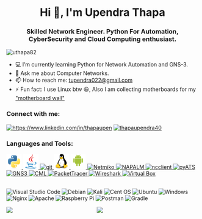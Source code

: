 <h1 align="center">Hi 👋, I'm  Upendra Thapa</h1>
<h3 align="center">Skilled Network Engineer. Python For Automation, CyberSecurity and Cloud Computing enthusiast. </h3>

<p align="left"> <img src="https://komarev.com/ghpvc/?username=uthapa82&label=Profile%20views&color=0e75b6&style=for-the-badge" alt="uthapa82" /> </p>

- 💻 I’m currently learning Python for Network Automation and GNS-3.
- 💬 Ask me about Computer Networks.
- 📫 How to reach me: tupendra022@gmail.com
- ⚡ Fun fact: I use Linux btw 😆, Also I am collecting motherboards for my ["motherboard wall"](https://www.reddit.com/r/pcmasterrace/comments/j0xc3y/finished_motherboard_wall_scavenged_from_old/)
<h3 align="left">Connect with me:</h3>
<p align="left">
<a href="https://www.linkedin.com/in/thapaupen" target="blank"><img align="center" src="https://content.linkedin.com/content/dam/me/business/en-us/amp/brand-site/v2/bg/LI-Bug.svg.original.svg" alt="https://www.linkedin.com/in/thapaupen" height="50" width="50" /></a>
<a href="https://www.hackerrank.com/thapaupendra40" target="blank">
   <img align="center" src="https://raw.githubusercontent.com/rahuldkjain/github-profile-readme-generator/master/src/images/icons/Social/hackerrank.svg" alt="thapaupendra40" height="50" width="50" />
</a>
  </p>
  
  <h3 align="left">Languages and Tools:</h3>
<p align="left"> <a href="https://www.python.org" target="_blank"> <img src="https://raw.githubusercontent.com/devicons/devicon/master/icons/python/python-original.svg" alt="python" width="40" height="40"/> </a><a href="https://www.java.com" target="_blank"> <img src="https://raw.githubusercontent.com/devicons/devicon/master/icons/java/java-original.svg" alt="java" width="40" height="40"/> </a><a href="https://git-scm.com/" target="_blank"> <img src="https://www.vectorlogo.zone/logos/git-scm/git-scm-icon.svg" alt="git" width="40" height="40"/></a><a href="https://www.linux.org/" target="_blank"> <img src="https://raw.githubusercontent.com/devicons/devicon/master/icons/linux/linux-original.svg" alt="linux" width="40" height="40"/> </a><a href="https://developer.android.com" target="_blank"> <img src="https://raw.githubusercontent.com/devicons/devicon/master/icons/android/android-original-wordmark.svg" alt="android" width="40" height="40"/> </a><a href="https://github.com/ktbyers/netmiko" target="_blank"> <img src="https://camo.githubusercontent.com/371bb7003b60b238812e933637f8c88872a00e5ccd1e66849663d3df3144ccac/68747470733a2f2f6b7462796572732e6769746875622e696f2f6e65746d696b6f2f696d616765732f6e65746d696b6f5f6c6f676f5f67682e706e67" alt="Netmiko" width="80" height="60"/> </a><a href="https://napalm.readthedocs.io/en/latest/" target="_blank"> <img src="https://avatars.githubusercontent.com/u/16415577?s=200&v=4" alt="NAPALM" width="50" height="50"/> </a><a href="https://ncclient.readthedocs.io/en/latest/" target="_blank"> <img src="https://ncclient.readthedocs.io/en/latest/_static/logo.png" alt="ncclient" width="90" height="50"/> </a><a href="https://developer.cisco.com/docs/pyats/#!introduction/cisco-pyats-network-test--automation-solution" target="_blank"> <img src="https://pubhub.devnetcloud.com/media/pyats-genie-docs/docs/imgs/pyats.png#developer.cisco.com" alt="pyATS" width="100" height="50"/> </a><a href="https://www.gns3.com/" target="_blank"> <img src="https://www.gns3.com/assets/custom/gns3/images/logo-colour.png" alt="GNS3" width="50" height="50"/> </a><a href="https://www.cisco.com/c/en/us/products/cloud-systems-management/modeling-labs/index.html" target="_blank"> <img src="https://genesisbcs.com/wp-content/uploads/2016/12/cisco2.png" alt="CML" width="90" height="50"/> </a><a href="https://www.netacad.com/courses/packet-tracer" target="_blank"> <img src="https://filekumar.com/wp-content/uploads/2020/07/packet-Tracer-Picture.png" alt="PacketTracer" width="90" height="50"/> </a><a href="https://www.wireshark.org" target="_blank"> <img src="https://miro.medium.com/max/512/1*RrNY_2YfqLXVel-07OD3kA.png" alt="Wireshark" width="90" height="60"/> </a><a href="https://www.virtualbox.org/" target="_blank"> <img src="https://www.virtualbox.org/graphics/vbox_logo2_gradient.png" alt="Virtual Box" width="60" height="60"/> </a>
<br>
<br />  
 
  ![Visual Studio Code](https://img.shields.io/badge/Visual%20Studio%20Code-0078d7.svg?style=for-the-badge&logo=visual-studio-code&logoColor=white)
  ![Debian](https://img.shields.io/badge/Debian-D70A53?style=for-the-badge&logo=debian&logoColor=white)
  ![Kali](https://img.shields.io/badge/Kali-268BEE?style=for-the-badge&logo=kalilinux&logoColor=white)
  ![Cent OS](https://img.shields.io/badge/cent%20os-002260?style=for-the-badge&logo=centos&logoColor=F0F0F0)
  ![Ubuntu](https://img.shields.io/badge/Ubuntu-E95420?style=for-the-badge&logo=ubuntu&logoColor=white)
  ![Windows](https://img.shields.io/badge/Windows-0078D6?style=for-the-badge&logo=windows&logoColor=white)
  ![Nginx](https://img.shields.io/badge/nginx-%23009639.svg?style=for-the-badge&logo=nginx&logoColor=white)
  ![Apache](https://img.shields.io/badge/apache-%23D42029.svg?style=for-the-badge&logo=apache&logoColor=white)
  ![Raspberry Pi](https://img.shields.io/badge/-RaspberryPi-C51A4A?style=for-the-badge&logo=Raspberry-Pi)
  ![Postman](https://img.shields.io/badge/Postman-FF6C37?style=for-the-badge&logo=postman&logoColor=white)
  ![Gradle](https://img.shields.io/badge/Gradle-02303A.svg?style=for-the-badge&logo=Gradle&logoColor=white)
   
<img align="left" width="47%" src="https://github-readme-stats.vercel.app/api?username=uthapa82&show_icons=true&theme=radical&count_private=true" />
<img align="left" width="47%" src="https://github-readme-stats.vercel.app/api/top-langs/?username=uthapa82&layout=compact&hide=java" />
